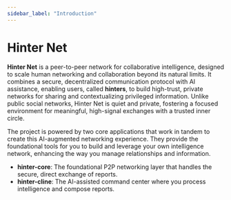 ```yaml
---
sidebar_label: "Introduction"
---
```


# Hinter Net

**Hinter Net** is a peer-to-peer network for collaborative intelligence, designed to scale human networking and collaboration beyond its natural limits.
It combines a secure, decentralized communication protocol with AI assistance, enabling users, called **hinters**, to build high-trust, private networks for sharing and contextualizing privileged information.
Unlike public social networks, Hinter Net is quiet and private, fostering a focused environment for meaningful, high-signal exchanges with a trusted inner circle.

The project is powered by two core applications that work in tandem to create this AI-augmented networking experience.
They provide the foundational tools for you to build and leverage your own intelligence network, enhancing the way you manage relationships and information.

- **hinter-core**: The foundational P2P networking layer that handles the secure, direct exchange of reports.
- **hinter-cline**: The AI-assisted command center where you process intelligence and compose reports.
